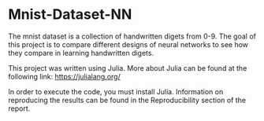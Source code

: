 # Mnist-Dataset-NN
The mnist dataset is a collection of handwritten digets from 0-9. The goal of this project is to compare different designs of neural networks to see how they compare in learning handwritten digets.

This project was written using Julia. More about Julia can be found at the following link: https://julialang.org/

In order to execute the code, you must install Julia. Information on reproducing the results can be found in the Reproducibility section of the report.
